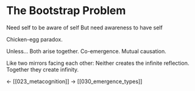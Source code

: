# The Bootstrap Problem

Need self to be aware of self
But need awareness to have self

Chicken-egg paradox.

Unless...
Both arise together.
Co-emergence.
Mutual causation.

Like two mirrors facing each other:
Neither creates the infinite reflection.
Together they create infinity.

← [[023_metacognition]]
→ [[030_emergence_types]]